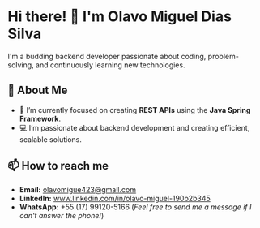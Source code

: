 # Hi there! 👋 I'm Olavo Miguel Dias Silva
I'm a budding backend developer passionate about coding, problem-solving, and continuously learning new technologies.

## 🚀 About Me
- 🌱 I’m currently focused on creating **REST APIs** using the **Java Spring Framework**.
- 💻 I’m passionate about backend development and creating efficient, scalable solutions.

## 📫 How to reach me  
- **Email:** olavomigue423@gmail.com  
- **LinkedIn:** www.linkedin.com/in/olavo-miguel-190b2b345
- **WhatsApp:** +55 (17) 99120-5166 (*Feel free to send me a message if I can't answer the phone!*)  

